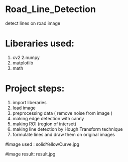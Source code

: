# Road_Line_Detection
detect lines on road image

# Liberaries used:
1. cv2
2.numpy
3. matplotlib
4. math

# Project steps:
1. import liberaries 
2. load image
3. preprocessing data ( remove noise from image )
4. making edge detection with canny
5. making ROI (region of interset)
6. making line detection by Hough Transform technique
7. formulate lines and draw them on original images

#image used :
solidYellowCurve.jpg

#image result:
result.jpg

